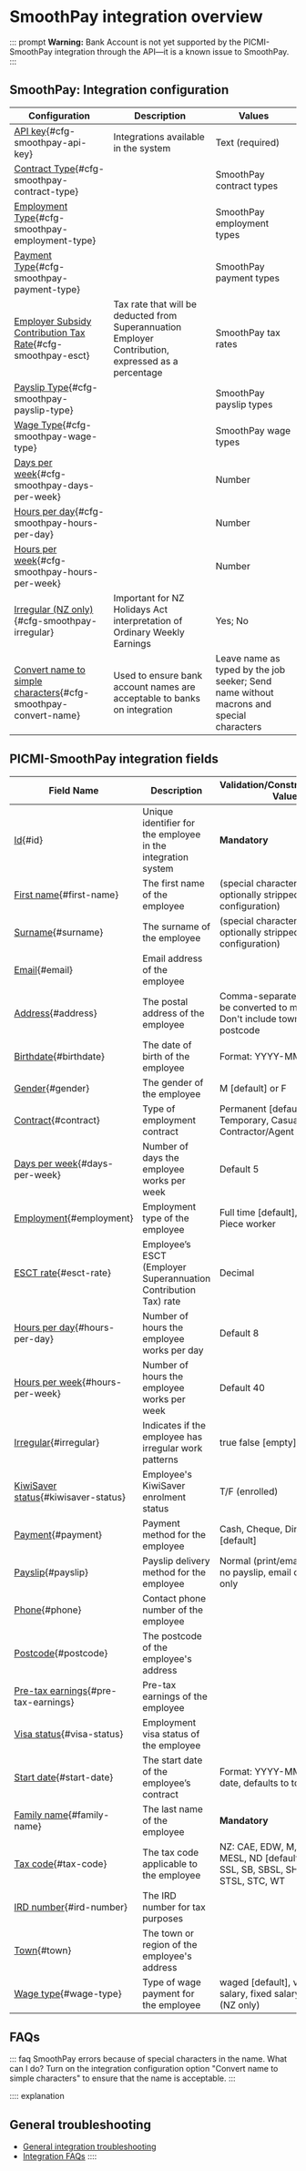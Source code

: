 # SmoothPay integration overview

::: prompt
**Warning:** Bank Account is not yet supported by the PICMI-SmoothPay integration through the API—it is a known issue to
SmoothPay.
:::

## SmoothPay: Integration configuration

| Configuration                                                                                 | Description                                                                                         | Values                                                                                  |
|-----------------------------------------------------------------------------------------------|-----------------------------------------------------------------------------------------------------|-----------------------------------------------------------------------------------------|
| [API key](#cfg-smoothpay-api-key){#cfg-smoothpay-api-key}                                     | Integrations available in the system                                                                | Text (required)                                                                         |
| [Contract Type](#cfg-smoothpay-contract-type){#cfg-smoothpay-contract-type}                   |                                                                                                     | SmoothPay contract types                                                                |
| [Employment Type](#cfg-smoothpay-employment-type){#cfg-smoothpay-employment-type}             |                                                                                                     | SmoothPay employment types                                                              |
| [Payment Type](#cfg-smoothpay-payment-type){#cfg-smoothpay-payment-type}                      |                                                                                                     | SmoothPay payment types                                                                 |
| [Employer Subsidy Contribution Tax Rate](#cfg-smoothpay-esct){#cfg-smoothpay-esct}            | Tax rate that will be deducted from Superannuation Employer Contribution, expressed as a percentage | SmoothPay tax rates                                                                     |
| [Payslip Type](#cfg-smoothpay-payslip-type){#cfg-smoothpay-payslip-type}                      |                                                                                                     | SmoothPay payslip types                                                                 |
| [Wage Type](#cfg-smoothpay-wage-type){#cfg-smoothpay-wage-type}                               |                                                                                                     | SmoothPay wage types                                                                    |
| [Days per week](#cfg-smoothpay-days-per-week){#cfg-smoothpay-days-per-week}                   |                                                                                                     | Number                                                                                  |
| [Hours per day](#cfg-smoothpay-hours-per-day){#cfg-smoothpay-hours-per-day}                   |                                                                                                     | Number                                                                                  |
| [Hours per week](#cfg-smoothpay-hours-per-week){#cfg-smoothpay-hours-per-week}                |                                                                                                     | Number                                                                                  |
| [Irregular (NZ only)](#cfg-smoothpay-irregular){#cfg-smoothpay-irregular}                     | Important for NZ Holidays Act interpretation of Ordinary Weekly Earnings                            | Yes; No                                                                                 |
| [Convert name to simple characters](#cfg-smoothpay-convert-name){#cfg-smoothpay-convert-name} | Used to ensure bank account names are acceptable to banks on integration                            | Leave name as typed by the job seeker; Send name without macrons and special characters |

## PICMI-SmoothPay integration fields

| Field Name                                               | Description                                                     | Validation/Constraint/Default Value                                                              | Source                    |
|----------------------------------------------------------|-----------------------------------------------------------------|--------------------------------------------------------------------------------------------------|---------------------------|
| [Id](#id){#id}                                           | Unique identifier for the employee in the integration system    | **Mandatory**                                                                                    | Integration Configuration |
| [First name](#first-name){#first-name}                   | The first name of the employee                                  | (special characters are optionally stripped if set in configuration)                             | Personal Information      |
| [Surname](#surname){#surname}                            | The surname of the employee                                     | (special characters are optionally stripped if set in configuration)                             | Personal Information      |
| [Email](#email){#email}                                  | Email address of the employee                                   |                                                                                                  | Job                       |
| [Address](#address){#address}                            | The postal address of the employee                              | Comma-separated lines will be converted to multi-line, eg Don't include town or postcode         | Personal Information      |
| [Birthdate](#birthdate){#birthdate}                      | The date of birth of the employee                               | Format: YYYY-MM-DD                                                                               | Job                       |
| [Gender](#gender){#gender}                               | The gender of the employee                                      | M [default] or F                                                                                 | Personal Information      |
| [Contract](#contract){#contract}                         | Type of employment contract                                     | Permanent [default], Temporary, Casual, Contractor/Agent                                         | Integration Configuration |
| [Days per week](#days-per-week){#days-per-week}          | Number of days the employee works per week                      | Default 5                                                                                        | Integration Configuration |
| [Employment](#employment){#employment}                   | Employment type of the employee                                 | Full time [default], Part time, Piece worker                                                     | Integration Configuration |
| [ESCT rate](#esct-rate){#esct-rate}                      | Employee’s ESCT (Employer Superannuation Contribution Tax) rate | Decimal                                                                                          | Integration Configuration |
| [Hours per day](#hours-per-day){#hours-per-day}          | Number of hours the employee works per day                      | Default 8                                                                                        | Integration Configuration |
| [Hours per week](#hours-per-week){#hours-per-week}       | Number of hours the employee works per week                     | Default 40                                                                                       | Integration Configuration |
| [Irregular](#irregular){#irregular}                      | Indicates if the employee has irregular work patterns           | true        false [empty]                                                                        | Integration Configuration |                
| [KiwiSaver status](#kiwisaver-status){#kiwisaver-status} | Employee's KiwiSaver enrolment status                           | T/F (enrolled)                                                                                   | Questions                 |
| [Payment](#payment){#payment}                            | Payment method for the employee                                 | Cash, Cheque, Direct credit [default]                                                            | Integration Configuration |
| [Payslip](#payslip){#payslip}                            | Payslip delivery method for the employee                        | Normal (print/email) [default], no payslip, email only, print only                               | Integration Configuration |
| [Phone](#phone){#phone}                                  | Contact phone number of the employee                            |                                                                                                  | Personal Information      |
| [Postcode](#postcode){#postcode}                         | The postcode of the employee's address                          |                                                                                                  | Personal Information      |
| [Pre-tax earnings](#pre-tax-earnings){#pre-tax-earnings} | Pre-tax earnings of the employee                                |                                                                                                  | Personal Information      |
| [Visa status](#visa-status){#visa-status}                | Employment visa status of the employee                          |                                                                                                  | Questions                 |
| [Start date](#start-date){#start-date}                   | The start date of the employee’s contract                       | Format: YYYY-MM-DD start date, defaults to today                                                 | Job                       |
| [Family name](#family-name){#family-name}                | The last name of the employee                                   | **Mandatory**                                                                                    | Personal Information      |
| [Tax code](#tax-code){#tax-code}                         | The tax code applicable to the employee                         | NZ: CAE, EDW, M, MSL, ME, MESL, ND [default], NSW, S, SSL, SB, SBSL, SH, SHSL, ST, STSL, STC, WT | Personal Information      |
| [IRD number](#ird-number){#ird-number}                   | The IRD number for tax purposes                                 |                                                                                                  | Questions                 |
| [Town](#town){#town}                                     | The town or region of the employee's address                    |                                                                                                  | Personal Information      |
| [Wage type](#wage-type){#wage-type}                      | Type of wage payment for the employee                           | waged [default], variable salary, fixed salary, net salary (NZ only)                             | Integration Configuration |

## FAQs

::: faq SmoothPay errors because of special characters in the name. What can I do?
Turn on the integration configuration option "Convert name to simple characters" to ensure that the name is acceptable.
:::

:::: explanation

## General troubleshooting

- [General integration troubleshooting](integrations#troubleshooting)
- [Integration FAQs](../faqs#integrations)
::::
